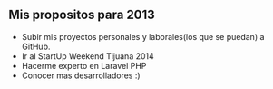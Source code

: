 ## Mis propositos para 2013
* Subir mis proyectos personales y laborales(los que se puedan) a GitHub.
* Ir al StartUp Weekend Tijuana 2014
* Hacerme experto en Laravel PHP
* Conocer mas desarrolladores :)
